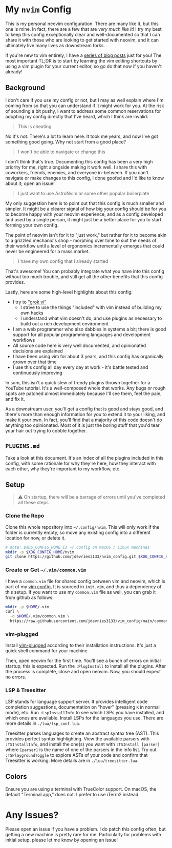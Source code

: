 # My `nvim` Config

This is my personal neovim configuration. There are many like it, but this one
is mine. In fact, there are a few that are _very much like it!_ I try my best
to keep this config exceptionally clear and well-documented so that I can share
it with those who are looking to get started with neovim, and it can ultimately
live many lives as downstream forks.

If you're new to vim entirely, I have a [series of blog
posts](https://jackdevries.com/post/vimTutorial) just for you! The most
important TL;DR is to start by learning the vim editing shortcuts by using a
vim plugin for your current editor, so go do that now if you haven't already!

## Background

I don't care if you use my config or not, but I may as well explain where I'm
coming from so that you can understand if it might work for you. At the risk of
sounding a bit pushy, I want to address some common reservations for adopting
my config directly that I've heard, which I think are invalid:

> This is cheating

No it's not. There's a lot to learn here. It took me years, and now I've got
something good going. Why not start from a good place?

> I won't be able to navigate or change this

I don't think that's true. Documenting this config has been a very high
priority for me, right alongside making it work well. I share this with
coworkers, friends, enemies, and everyone in-between. If you can't navigate or
make changes to this config, I done goofed and I'd like to know about it; open
an issue!

> I just want to use AstroNvim or some other popular boilerplate

My only suggestion here is to point out that this config is much smaller and
simpler. It might be a clearer signal of how big your config should be for you
to become happy with your neovim experience, and as a config developed and used
by a single person, it might just be a better place for you to start forming
your own config.

The point of neovim isn't for it to "just work," but rather for it to become
akin to a grizzled mechanic's shop - morphing over time to suit the needs of
their workflow until a level of ergonomics incrementally emerges that could
never be engineered for a mass market.

> I have my own config that I already started

That's awesome! You can probably integrate what you have into this config
without too much trouble, and still get all the other benefits that this config
provides.

Lastly, here are some high-level highlights about this config:

- I try to ["grok vi"](https://stackoverflow.com/a/1220118)
  - I strive to use the things "included" with vim instead of building my own
    hacks
  - I understand what vim doesn't do, and use plugins as necessary to build out
    a rich development environment
- I am a web programmer who also dabbles in systems a bit; there is good
  support for all popular programming languages and development workflows
- All source code here is very well documented, and opinionated decisions are
  explained
- I have been using vim for about 3 years, and this config has organically
  grown over that time
- I use this config all day every day at work - it's battle tested and
  continuously improving

In sum, this isn't a quick slew of trendy plugins thrown together for a YouTube
tutorial. It's a well-composed whole that works. Any bugs or rough spots are
patched almost immediately because I'll see them, feel the pain, and fix it.

As a downstream user, you'll get a config that is good and stays good, and
there's more than enough information for you to extend it to your liking, and
make it your own. In fact, you'll find that a majority of this code doesn't do
anything too opinionated. Most of it is just the boring stuff that you'd tear
your hair out trying to cobble together.

## `PLUGINS.md`

Take a look at this document. It's an index of all the plugins included in this
config, with some rationale for why they're here, how they interact with each
other, why they're important to my workflow, etc.

## Setup

> ⚠️ On startup, there will be a barrage of errors until you've completed all
> these steps

### Clone the Repo

Clone this whole repository into `~/.config/nvim`. This will only work if the
folder is currently empty, so move any existing config into a different
location for now, or delete it.

```bash
# note: $XDG_CONFIG_HOME is ~/.config on macOS / Linux machines
mkdir -p $XDG_CONFIG_HOME/nvim
git clone https://github.com/jdevries3133/nvim_config.git $XDG_CONFIG_HOME/nvim
```

### Create or Get `~/.vim/common.vim`

I have a `common.vim` file for shared config between vim and neovim, which is
part of my [vim config.](https://github.com/jdevries3133/vim_config) It is
sourced in `init.vim`, and thus a dependency of this setup. If you want to use
my `common.vim` file as well, you can grab it from github as follows:

```bash
mkdir -p $HOME/.vim
curl \
  -o $HOME/.vim/common.vim \
  https://raw.githubusercontent.com/jdevries3133/vim_config/main/common.vim
```

### vim-plugged

Install [vim-plugged](https://github.com/junegunn/vim-plug) according to their
installation instructions. It's just a quick shell command for your machine.

Then, open neovim for the first time. You'll see a bunch of errors on initial
startup, this is expected. Run the `:PlugInstall` to install all the plugins.
After the process is complete, close and open neovim. Now, you should expect no
errors.

### LSP & Treesitter

LSP stands for language support server. It provides intelligent code completion
suggestions, documentation on "hover" (pressing `K` in normal mode), etc. Run
`:LspInstallInfo` to see which LSPs you have installed, and which ones are
available. Install LSPs for the languages you use. There are more details in
`./lua/lsp_conf.lua`.

Treesitter parses languages to create an abstract syntax tree (AST). This
provides perfect syntax highlighting. View the available parsers with
`:TSInstallInfo`, and install the one(s) you want with `:TSInstall [parser]`
where `[parser]` is the name of one of the parsers in the info list. Try out
`:TSPlaygroundToggle` to explore ASTs of your code and confirm that Treesitter
is working. More details are in `./lua/treesitter.lua`.

## Colors

Ensure you are using a terminal with TrueColor support. On macOS, the default
"Terminal.app," does not. I prefer to use iTerm2 instead.

# Any Issues?

Please open an issue if you have a problem. I do patch this config often, but
getting a new machine is pretty rare for me. Particularly for problems with
initial setup, please let me know by opening an issue!
